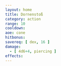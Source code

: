 ```yaml
---
layout: home
title: Dornenstoß
category: action
range: 10
cooldown:
aoe: cone
hitbonus:
savereq: [ dex, 16 ]
damage:
  - [ 4d6+4, piercing ]
effects:
---
```

